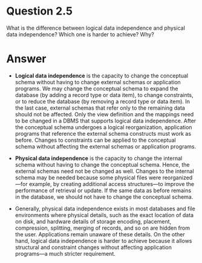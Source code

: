 # Question 2.5 #

What is the difference between logical data independence and physical data
independence? Which one is harder to achieve? Why?

# Answer #

- **Logical data independence** is the capacity to change the conceptual schema
without having to change external schemas or application programs. We
may change the conceptual schema to expand the database (by adding a
record type or data item), to change constraints, or to reduce the database
(by removing a record type or data item). In the last case, external schemas
that refer only to the remaining data should not be affected. Only the view definition and the mappings need to
be changed in a DBMS that supports logical data independence. After the
conceptual schema undergoes a logical reorganization, application programs that reference the external schema constructs must work as before.
Changes to constraints can be applied to the conceptual schema without
affecting the external schemas or application programs.

- **Physical data independence** is the capacity to change the internal schema
without having to change the conceptual schema. Hence, the external schemas need not be changed as well. Changes to the internal schema may be
needed because some physical files were reorganized—for example, by creating additional access structures—to improve the performance of retrieval
or update. If the same data as before remains in the database, we should not
have to change the conceptual schema.

- Generally, physical data independence exists in most databases and file environments where physical details, such as the exact location of data on disk, and hardware details of storage encoding, placement, compression, splitting, merging of
records, and so on are hidden from the user. Applications remain unaware of these
details. On the other hand, logical data independence is harder to achieve because it
allows structural and constraint changes without affecting application programs—a
much stricter requirement.
